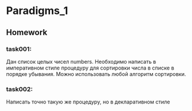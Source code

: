 # Paradigms_1

## Homework

### task001:

Дан список целых чисел numbers. Необходимо написать в императивном стиле процедуру для
сортировки числа в списке в порядке убывания. Можно использовать любой алгоритм сортировки.

### task002:

Написать точно такую же процедуру, но в декларативном стиле

